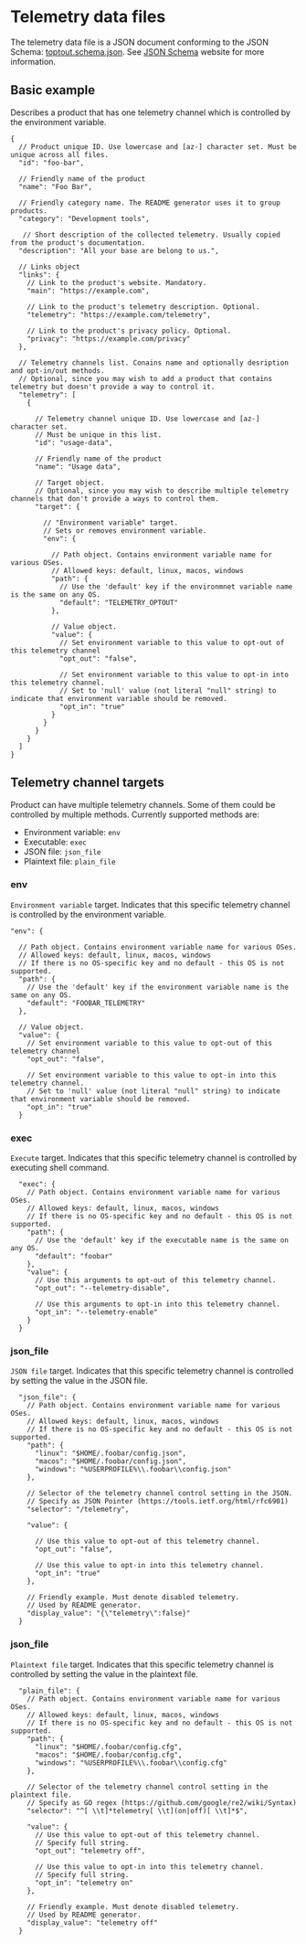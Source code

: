 # Telemetry data files

The telemetry data file is a JSON document conforming to the JSON Schema: [toptout.schema.json](/schema/toptout.schema.json). See [JSON Schema](https://json-schema.org) website for more information.

## Basic example

Describes a product that has one telemetry channel which is controlled by the environment variable.

```jsonc
{
  // Product unique ID. Use lowercase and [az-] character set. Must be unique across all files.
  "id": "foo-bar",

  // Friendly name of the product
  "name": "Foo Bar",

  // Friendly category name. The README generator uses it to group products.
  "category": "Development tools",

   // Short description of the collected telemetry. Usually copied from the product's documentation.
  "description": "All your base are belong to us.",

  // Links object
  "links": {
    // Link to the product's website. Mandatory.
    "main": "https://example.com",

    // Link to the product's telemetry description. Optional.
    "telemetry": "https://example.com/telemetry",

    // Link to the product's privacy policy. Optional.
    "privacy": "https://example.com/privacy"
  },

  // Telemetry channels list. Conains name and optionally desription and opt-in/out methods.
  // Optional, since you may wish to add a product that contains telemetry but doesn't provide a way to control it.
  "telemetry": [
    {

      // Telemetry channel unique ID. Use lowercase and [az-] character set.
      // Must be unique in this list.
      "id": "usage-data",

      // Friendly name of the product
      "name": "Usage data",

      // Target object.
      // Optional, since you may wish to describe multiple telemetry channels that don't provide a ways to control them.
      "target": {

        // "Environment variable" target.
        // Sets or removes environment variable.
        "env": {

          // Path object. Contains environment variable name for various OSes.
          // Allowed keys: default, linux, macos, windows
          "path": {
            // Use the 'default' key if the environmnet variable name is the same on any OS.
            "default": "TELEMETRY_OPTOUT"
          },

          // Value object.
          "value": {
            // Set environment variable to this value to opt-out of this telemetry channel
            "opt_out": "false",

            // Set environment variable to this value to opt-in into this telemetry channel.
            // Set to 'null' value (not literal "null" string) to indicate that environment variable should be removed.
            "opt_in": "true"
          }
        }
      }
    }
  ]
}
```

## Telemetry channel targets

Product can have multiple telemetry channels. Some of them could be controlled by multiple methods. Currently supported methods are:

- Environment variable: `env`
- Executable: `exec`
- JSON file: `json_file`
- Plaintext file: `plain_file`

### env

`Environment variable` target. Indicates that this specific telemetry channel is controlled by the environment variable.

```jsonc
"env": {

  // Path object. Contains environment variable name for various OSes.
  // Allowed keys: default, linux, macos, windows
  // If there is no OS-specific key and no default - this OS is not supported.
  "path": {
    // Use the 'default' key if the environment variable name is the same on any OS.
    "default": "FOOBAR_TELEMETRY"
  },

  // Value object.
  "value": {
    // Set environment variable to this value to opt-out of this telemetry channel
    "opt_out": "false",

    // Set environment variable to this value to opt-in into this telemetry channel.
    // Set to 'null' value (not literal "null" string) to indicate that environment variable should be removed.
    "opt_in": "true"
  }
```

### exec

`Execute` target. Indicates that this specific telemetry channel is controlled by executing shell command.

```jsonc
  "exec": {
    // Path object. Contains environment variable name for various OSes.
    // Allowed keys: default, linux, macos, windows
    // If there is no OS-specific key and no default - this OS is not supported.
    "path": {
      // Use the 'default' key if the executable name is the same on any OS.
      "default": "foobar"
    },
    "value": {
      // Use this arguments to opt-out of this telemetry channel.
      "opt_out": "--telemetry-disable",

      // Use this arguments to opt-in into this telemetry channel.
      "opt_in": "--telemetry-enable"
    }
  }
```

### json_file

`JSON file` target. Indicates that this specific telemetry channel is controlled by setting the value in the JSON file.

```jsonc
  "json_file": {
    // Path object. Contains environment variable name for various OSes.
    // Allowed keys: default, linux, macos, windows
    // If there is no OS-specific key and no default - this OS is not supported.
    "path": {
      "linux": "$HOME/.foobar/config.json",
      "macos": "$HOME/.foobar/config.json",
      "windows": "%USERPROFILE%\\.foobar\\config.json"
    },

    // Selector of the telemetry channel control setting in the JSON.
    // Specify as JSON Pointer (https://tools.ietf.org/html/rfc6901)
    "selector": "/telemetry",

    "value": {

      // Use this value to opt-out of this telemetry channel.
      "opt_out": "false",

      // Use this value to opt-in into this telemetry channel.
      "opt_in": "true"
    },

    // Friendly example. Must denote disabled telemetry.
    // Used by README generator.
    "display_value": "{\"telemetry\":false}"
  }
```

### json_file

`Plaintext file` target. Indicates that this specific telemetry channel is controlled by setting the value in the plaintext file.

```jsonc
  "plain_file": {
    // Path object. Contains environment variable name for various OSes.
    // Allowed keys: default, linux, macos, windows
    // If there is no OS-specific key and no default - this OS is not supported.
    "path": {
      "linux": "$HOME/.foobar/config.cfg",
      "macos": "$HOME/.foobar/config.cfg",
      "windows": "%USERPROFILE%\\.foobar\\config.cfg"
    },

    // Selector of the telemetry channel control setting in the plaintext file.
    // Specify as GO regex (https://github.com/google/re2/wiki/Syntax)
    "selector": "^[ \\t]*telemetry[ \\t](on|off)[ \\t]*$",

    "value": {
      // Use this value to opt-out of this telemetry channel.
      // Specify full string.
      "opt_out": "telemetry off",

      // Use this value to opt-in into this telemetry channel.
      // Specify full string.
      "opt_in": "telemetry on"
    },

    // Friendly example. Must denote disabled telemetry.
    // Used by README generator.
    "display_value": "telemetry off"
  }
```
